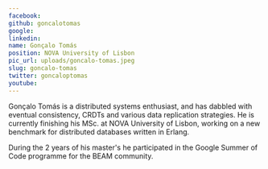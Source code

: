 ```yaml
---
facebook: 
github: goncalotomas
google: 
linkedin: 
name: Gonçalo Tomás
position: NOVA University of Lisbon
pic_url: uploads/goncalo-tomas.jpeg
slug: goncalo-tomas
twitter: goncaloptomas
youtube: 
---
```

<p>Gon&ccedil;alo Tom&aacute;s is a distributed systems enthusiast, and has dabbled with eventual consistency, CRDTs and various data replication strategies. He is currently finishing his MSc. at NOVA University of Lisbon, working on a new benchmark for distributed databases written in Erlang.</p>

<p>During the 2 years of his master&#39;s he participated in the Google Summer of Code programme for the BEAM community.</p>
